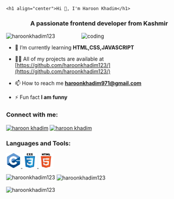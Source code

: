 <!DOCTYPE html>
<html lang="en">
<head>
    <meta charset="UTF-8">
    <meta name="viewport" content="width=device-width, initial-scale=1.0">
    <title>Document</title>
</head>
<body>
  
    <h1 align="center">Hi 👋, I'm Haroon Khadim</h1>
<h3 align="center">A passionate frontend developer from Kashmir</h3>
<img align="right" alt="coding" width="300" src="https://camo.githubusercontent.com/4d9f5ecceb711eec6e2018f38a5677dc657c9738d4a65ba3b928c41c0a45b439/68747470733a2f2f6d69726f2e6d656469756d2e636f6d2f6d61782f313336302f302a37513379765349765f7430696f4a2d5a2e676966">

<p align="left"> <img src="https://komarev.com/ghpvc/?username=haroonkhadim123&label=Profile%20views&color=0e75b6&style=flat" alt="haroonkhadim123" /> </p>

- 🌱 I’m currently learning **HTML,CSS,JAVASCRIPT**

- 👨‍💻 All of my projects are available at [https://github.com/haroonkhadim123/](https://github.com/haroonkhadim123/)

- 📫 How to reach me **haroonkhadim971@gmail.com**

- ⚡ Fun fact **I am funny**

<h3 align="left">Connect with me:</h3>
<p align="left">
<a href="https://fb.com/haroon khadim" target="blank"><img align="center" src="https://raw.githubusercontent.com/rahuldkjain/github-profile-readme-generator/master/src/images/icons/Social/facebook.svg" alt="haroon khadim" height="30" width="40" /></a>
<a href="https://instagram.com/haroon khadim" target="blank"><img align="center" src="https://raw.githubusercontent.com/rahuldkjain/github-profile-readme-generator/master/src/images/icons/Social/instagram.svg" alt="haroon khadim" height="30" width="40" /></a>
</p>

<h3 align="left">Languages and Tools:</h3>
<p align="left"> <a href="https://www.w3schools.com/cpp/" target="_blank" rel="noreferrer"> <img src="https://raw.githubusercontent.com/devicons/devicon/master/icons/cplusplus/cplusplus-original.svg" alt="cplusplus" width="40" height="40"/> </a> <a href="https://www.w3schools.com/css/" target="_blank" rel="noreferrer"> <img src="https://raw.githubusercontent.com/devicons/devicon/master/icons/css3/css3-original-wordmark.svg" alt="css3" width="40" height="40"/> </a> <a href="https://www.w3.org/html/" target="_blank" rel="noreferrer"> <img src="https://raw.githubusercontent.com/devicons/devicon/master/icons/html5/html5-original-wordmark.svg" alt="html5" width="40" height="40"/> </a> </p>

<p><img align="left" src="https://github-readme-stats.vercel.app/api/top-langs?username=haroonkhadim123&show_icons=true&locale=en&layout=compact" alt="haroonkhadim123" /></p>

<p>&nbsp;<img align="center" src="https://github-readme-stats.vercel.app/api?username=haroonkhadim123&show_icons=true&locale=en" alt="haroonkhadim123" /></p>

<p><img align="center" src="https://github-readme-streak-stats.herokuapp.com/?user=haroonkhadim123&" alt="haroonkhadim123" /></p>
</body>
</html>
